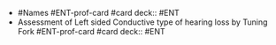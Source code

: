 - #Names  #ENT-prof-card #card
    deck:: #ENT
- Assessment of Left sided Conductive type of hearing loss by Tuning Fork  #ENT-prof-card #card
    deck:: #ENT